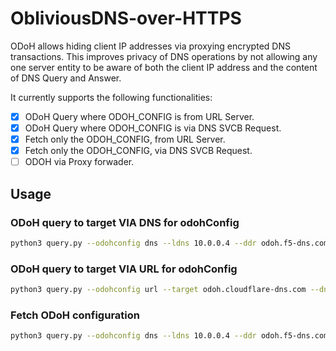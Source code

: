 # ObliviousDNS-over-HTTPS

ODoH allows hiding client IP addresses via proxying encrypted DNS transactions. This improves privacy of DNS operations by not allowing any one server entity to be aware of both the client IP address and the content of DNS Query and Answer.

It currently supports the following functionalities:

- [x] ODoH Query where ODOH_CONFIG is from URL Server.
- [x] ODoH Query where ODOH_CONFIG is via DNS SVCB Request.
- [x] Fetch only the ODOH_CONFIG, from URL Server.
- [x] Fetch only the ODOH_CONFIG, via DNS SVCB Request.
- [ ] ODOH via Proxy forwader.

## Usage

### ODoH query to target VIA DNS for odohConfig

```sh
python3 query.py --odohconfig dns --ldns 10.0.0.4 --ddr odoh.f5-dns.com --ddrtype svcb --target dns.answer.com --dnstype a -v
```

### ODoH query to target VIA URL for odohConfig

```sh
python3 query.py --odohconfig url --target odoh.cloudflare-dns.com --dnstype aaaa
```

### Fetch ODoH configuration

```sh
python3 query.py --odohconfig dns --ldns 10.0.0.4 --ddr odoh.f5-dns.com --ddrtype svcb --target dns.answer.com --dnstype aaaa --getconfig -v
```
